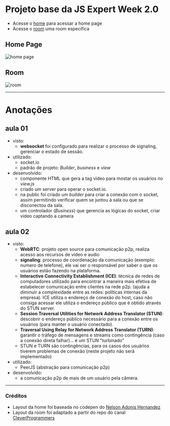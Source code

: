 # Projeto base da JS Expert Week 2.0

- Acesse o [home](./pages/home/index.html) para acessar a home page
- Acesse o [room](./page/room/index.html) uma room específica

## Home Page

![home page](./prints/home.png)

## Room

![room](./prints/room.png)

---

# Anotações

## aula 01
- visto: 
  - **websocket** foi configurado para realizar o processo de signaling, gerenciar o estado de sessão.
- utilizado:
  - socket.io
  - padrão de projeto: *Builder*, *business* e *view*
- desenvolvido:
  - componente HTML que gera a tag video para mostar os usuários no *view.js*
  - criado um server para operar o socket.io.
  - na public foi criado um *builder* para criar a conexão com o socket, assim permitindo verificar quem se juntou à sala ou que se disconectou da sala.
  - um controlador (*Business*) que gerencia as lógicas do socket, criar video captando a camera

## aula 02
- visto:
  - **WebRTC**: projeto open source para comunicação p2p, realiza acesso aos recursos de vídeo e audio
  - **signaling**: processo de coordenação da comunicação (exemplo: numero de telefone), ele vai ser o responsável por saber o que os usuários estão fazendo na plataforma.
  - **Interactive Connectivity Establishment (ICE)**: técnica de redes de computadores utilizado para encontrar a maneira mais efetiva de estabelecer comunicação entre clientes na rede p2p. (ajuda a diminuir a complexidade entre as redes: políticas internas da empresa). ICE utiliza o endereço de conexão do host, caso não consiga acessar ele utiliza o endereço público que é obtido através do STUN server.
  - **Session Traversal Utilities for Network Address Translator (STUN)**: descobrir o endereço público necessário para a conexão entre os usuários (para manter o usuário conectado).
  - **Traversal Using Relay for Network Address Translator (TURN)**: garantir o tráfego de mensagens e streams como contingência (caso a conexão direta falhar)... é um STUN "turbinado"
  - STUN e TURN são contingências, para os casos dos usuários tiverem problemas de conexão (neste projeto não será implementado)
- utilizado:
  - PeerJS (abstração para comunicação p2p)
- desenvolvido: 
  - a comunicação p2p de mais de um usuário pela câmera.

---

### Créditos

- Layout da home foi baseada no codepen do [Nelson Adonis Hernandez
](https://codepen.io/nelsonher019/pen/eYZBqOm)
- Layout da room foi adaptado a partir do repo do canal [CleverProgrammers](https://github.com/CleverProgrammers/nodejs-zoom-clone/blob/master/views/room.ejs)